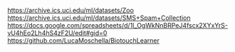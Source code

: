 https://archive.ics.uci.edu/ml/datasets/Zoo
https://archive.ics.uci.edu/ml/datasets/SMS+Spam+Collection
https://docs.google.com/spreadsheets/d/1I_OgWkNnBRPeJ4fscx2XYxYrS-vU4hEo2Lh4hS4zF2U/edit#gid=0 
https://github.com/LucaMoschella/BiotouchLearner